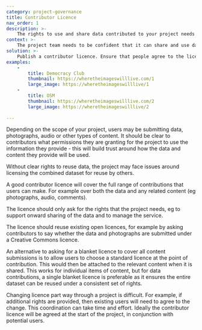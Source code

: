 ```yaml
---
category: project-governance
title: Contributor Licence
nav_order: 1
description: >-
    The rights to use and share data contributed to your project needs to be understood by everyone.
context: >-
    The project team needs to be confident that it can share and use data provided by contributors. Contributors need to be clear about the permissions they are giving to reuse the data and content they are providing to the project
solution: >-
    Publish a contributor licence. Ensure that people agree to the licence before making their first contribution to the project.
examples:
    -
        title: Democracy Club
        thumbnail: https://wheretheimageswilllive.com/1
        large_image: https://wheretheimageswilllive/1
    -
        title: OSM
        thumbnail: https://wheretheimageswilllive.com/2
        large_image: https://wheretheimageswilllive/2
    
---
```


Depending on the scope of your project, users may be submitting data, photographs, audio or other types of content. It should be clear to contributors what permissions they are granting for the project to use the information they provide - this will build trust around how the data and content they provide will be used.

Without clear rights to reuse data, the project may face issues around licensing the combined dataset for reuse by others.

A good contributor licence will cover the full range of contributions that users can make. For example over both the data and any related content (eg photographs, audio, comments).

The licence should only ask for the rights that the project needs, eg to support onward sharing of the data and to manage the service. 

The licence should reuse existing open licences, for example by asking contributors to say whether the data and photographs are submitted under a Creative Commons licence.

An alternative to asking for a blanket licence to cover all content submissions is to allow users to choose a standard licence at the point of contribution. This would then be attached to the relevant content when it is shared. This works for individual items of content, but for data contributions, a single blanket licence is preferable as it ensures the entire dataset can be reused under a consistent set of rights.

Changing licence part way through a project is difficult. For example, if additional rights are provided, then existing users will need to agree to the change. This coordination can take time and effort. Ideally the contributor licence will be agreed at the start of the project, in conjunction with potential users.